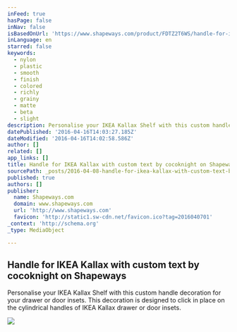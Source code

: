 ```yaml
---
inFeed: true
hasPage: false
inNav: false
isBasedOnUrl: 'https://www.shapeways.com/product/FDTZ2T6WS/handle-for-ikea-kallax-with-custom-text?li=shareProduct'
inLanguage: en
starred: false
keywords:
  - nylon
  - plastic
  - smooth
  - finish
  - colored
  - richly
  - grainy
  - matte
  - beta
  - slight
description: Personalise your IKEA Kallax Shelf with this custom handle decoration for your drawer or door insets. This decoration is designed to click in place on the cylindrical handles of IKEA Kallax drawer or door insets.
datePublished: '2016-04-16T14:03:27.185Z'
dateModified: '2016-04-16T14:02:58.586Z'
author: []
related: []
app_links: []
title: Handle for IKEA Kallax with custom text by cocoknight on Shapeways
sourcePath: _posts/2016-04-08-handle-for-ikea-kallax-with-custom-text-by-cocoknight-on-sha.md
published: true
authors: []
publisher:
  name: Shapeways.com
  domain: www.shapeways.com
  url: 'http://www.shapeways.com'
  favicon: 'http://static1.sw-cdn.net/favicon.ico?tag=2016040701'
_context: 'http://schema.org'
_type: MediaObject

---
```

<article style=""><h1>Handle for IKEA Kallax with custom text by cocoknight on Shapeways</h1><p>Personalise your IKEA Kallax Shelf with this custom handle decoration for your drawer or door insets. This decoration is designed to click in place on the cylindrical handles of IKEA Kallax drawer or door insets.</p><img src="https://s3-us-west-2.amazonaws.com/the-grid-img/p/2cc06fc10159defb37f796dd895495063211cfc3.jpg" /></article>